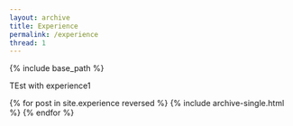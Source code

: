 ```yaml
---
layout: archive
title: Experience
permalink: /experience
thread: 1
---
```


{% include base_path %}

TEst with experience1

{% for post in site.experience reversed %}
  {% include archive-single.html %}
{% endfor %}

